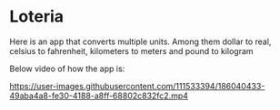 # Loteria

Here is an app that converts multiple units. Among them dollar to real, celsius to fahrenheit, kilometers to meters and pound to kilogram

Below video of how the app is:

https://user-images.githubusercontent.com/111533394/186040433-49aba4a8-fe30-4188-a8ff-68802c832fc2.mp4


